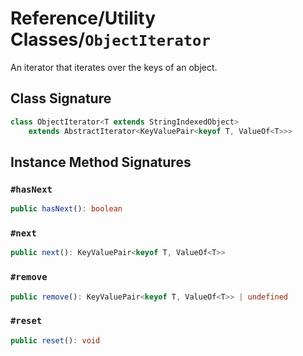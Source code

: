 # Reference/Utility Classes/`ObjectIterator`

An iterator that iterates over the keys of an object.

## Class Signature

```typescript
class ObjectIterator<T extends StringIndexedObject>
	extends AbstractIterator<KeyValuePair<keyof T, ValueOf<T>>>
```

## Instance Method Signatures

### `#hasNext`

```typescript
public hasNext(): boolean
```

### `#next`

```typescript
public next(): KeyValuePair<keyof T, ValueOf<T>>
```

### `#remove`

```typescript
public remove(): KeyValuePair<keyof T, ValueOf<T>> | undefined
```

### `#reset`

```typescript
public reset(): void
```
